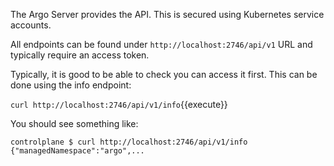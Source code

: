 The Argo Server provides the API. This is secured using Kubernetes service accounts.

All endpoints can be found under `http://localhost:2746/api/v1` URL and typically require an access token.

Typically, it is good to be able to check you can access it first. This can be done using the info endpoint:

`curl http://localhost:2746/api/v1/info`{{execute}}

You should see something like:

```
controlplane $ curl http://localhost:2746/api/v1/info
{"managedNamespace":"argo",...
```

